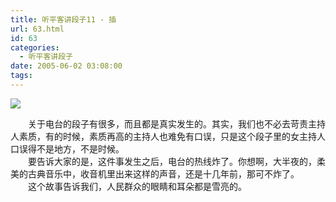 ```yaml
---
title: 听平客讲段子11 - 插
url: 63.html
id: 63
categories:
  - 听平客讲段子
date: 2005-06-02 03:08:00
tags:
---
```


![](https://antiwave.tech/wp-content/uploads/2020/01/05-06-02.gif)

　　关于电台的段子有很多，而且都是真实发生的。其实，我们也不必去苛责主持人素质，有的时候，素质再高的主持人也难免有口误，只是这个段子里的女主持人口误得不是地方，不是时候。  
　　要告诉大家的是，这件事发生之后，电台的热线炸了。你想啊，大半夜的，柔美的古典音乐中，收音机里出来这样的声音，还是十几年前，那可不炸了。  
　　这个故事告诉我们，人民群众的眼睛和耳朵都是雪亮的。